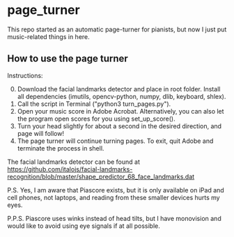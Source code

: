 # page_turner

This repo started as an automatic page-turner for pianists, but now I just put music-related things in here.

## How to use the page turner
Instructions: 

0. Download the facial landmarks detector and place in root folder. Install all dependencies (imutils, opencv-python, numpy, dlib, keyboard, shlex).
1. Call the script in Terminal ("python3 turn_pages.py").
2. Open your music score in Adobe Acrobat. Alternatively, you can also let the program open scores for you using set_up_score().
3. Turn your head slightly for about a second in the desired direction, and page will follow!
4. The page turner will continue turning pages. To exit, quit Adobe and terminate the process in shell.

The facial landmarks detector can be found at https://github.com/italojs/facial-landmarks-recognition/blob/master/shape_predictor_68_face_landmarks.dat

P.S. Yes, I am aware that Piascore exists, but it is only available on iPad and cell phones, not laptops, and reading from these smaller devices hurts my eyes.

P.P.S. Piascore uses winks instead of head tilts, but I have monovision and would like to avoid using eye signals if at all possible.
